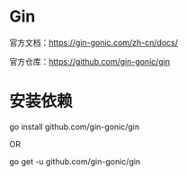 # Gin

官方文档：https://gin-gonic.com/zh-cn/docs/

官方仓库：https://github.com/gin-gonic/gin

# 安装依赖

go install github.com/gin-gonic/gin 

OR

go get -u github.com/gin-gonic/gin
